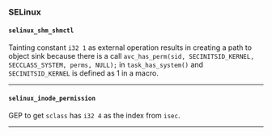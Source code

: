 ### SELinux

#### `selinux_shm_shmctl`
Tainting constant `i32 1` as external operation results in creating a path to object sink because there is a call `avc_has_perm(sid, SECINITSID_KERNEL, SECCLASS_SYSTEM, perms, NULL);` in `task_has_system()` and `SECINITSID_KERNEL` is defined as 1 in a macro. 

---

#### `selinux_inode_permission`
GEP to get `sclass` has `i32 4` as the index from `isec`. 

---